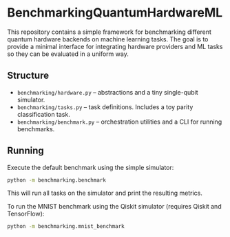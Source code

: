 # BenchmarkingQuantumHardwareML

This repository contains a simple framework for benchmarking different quantum
hardware backends on machine learning tasks. The goal is to provide a minimal
interface for integrating hardware providers and ML tasks so they can be
evaluated in a uniform way.

## Structure

- `benchmarking/hardware.py` – abstractions and a tiny single-qubit simulator.
- `benchmarking/tasks.py` – task definitions. Includes a toy parity
  classification task.
- `benchmarking/benchmark.py` – orchestration utilities and a CLI for running
  benchmarks.

## Running

Execute the default benchmark using the simple simulator:

```bash
python -m benchmarking.benchmark
```

This will run all tasks on the simulator and print the resulting metrics.

To run the MNIST benchmark using the Qiskit simulator (requires Qiskit and
TensorFlow):

```bash
python -m benchmarking.mnist_benchmark
```
